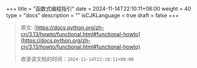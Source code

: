 +++
title = "函数式编程指引"
date = 2024-11-14T22:10:11+08:00
weight = 40
type = "docs"
description = ""
isCJKLanguage = true
draft = false
+++

> 原文: [https://docs.python.org/zh-cn/3.13/howto/functional.html#functional-howto](https://docs.python.org/zh-cn/3.13/howto/functional.html#functional-howto)
>
> 收录该文档的时间：`2024-11-14T22:10:11+08:00`
